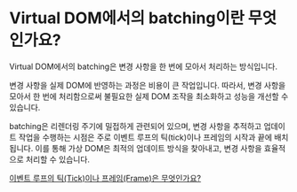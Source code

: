# Virtual DOM에서의 batching이란 무엇인가요?

Virtual DOM에서의 batching은 변경 사항을 한 번에 모아서 처리하는 방식입니다.

변경 사항을 실제 DOM에 반영하는 과정은 비용이 큰 작업입니다. 따라서, 변경 사항을 모아서 한 번에 처리함으로써 불필요한 실제 DOM 조작을 최소화하고 성능을 개선할 수 있습니다.

batching은 리렌더링 주기에 밀접하게 관련되어 있으며, 변경 사항을 추적하고 업데이트 작업을 수행하는 시점은 주로 이벤트 루프의 틱(tick)이나 프레임의 시작과 끝에 배치됩니다. 이를 통해 가상 DOM은 최적의 업데이트 방식을 찾아내고, 변경 사항을 효율적으로 처리할 수 있습니다.

[이벤트 루프의 틱(Tick)이나 프레임(Frame)은 무엇인가요?](https://github.com/DataCodeLiteracy/Interview-Questions/blob/main/React/Tick%2CFrame.md)
